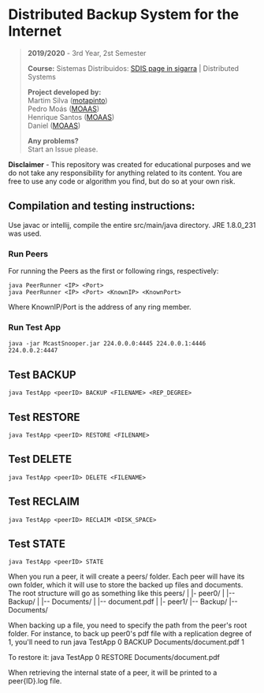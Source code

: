 # Distributed Backup System for the Internet

> **2019/2020** - 3rd Year, 2st Semester
>
> **Course:** Sistemas Distribuidos: [SDIS page in sigarra](https://sigarra.up.pt/feup/en/ucurr_geral.ficha_uc_view?pv_ocorrencia_id=436451) | Distributed Systems
>
> **Project developed by:**\
> Martim Silva ([motapinto](https://github.com/motapinto)) \
> Pedro Moás ([MOAAS](https://github.com/MOAAS)) \
> Henrique Santos ([MOAAS](https://github.com/MOAAS)) \
> Daniel ([MOAAS](https://github.com/MOAAS)) 
>
> **Any problems?**\
> Start an Issue please.

**Disclaimer** - This repository was created for educational purposes and we do not take any responsibility for anything related to its content. You are free to use any code or algorithm you find, but do so at your own risk.

## Compilation and testing instructions:
Use javac or intellij, compile the entire src/main/java directory.
JRE 1.8.0_231 was used.

### Run Peers
For running the Peers as the first or following rings, respectively:
```
java PeerRunner <IP> <Port>
java PeerRunner <IP> <Port> <KnownIP> <KnownPort>
```
Where KnownIP/Port is the address of any ring member.

### Run Test App
```
java -jar McastSnooper.jar 224.0.0.0:4445 224.0.0.1:4446 224.0.0.2:4447

```

## Test BACKUP
```
java TestApp <peerID> BACKUP <FILENAME> <REP_DEGREE>
```
## Test RESTORE
```
java TestApp <peerID> RESTORE <FILENAME>
```
## Test DELETE
```
java TestApp <peerID> DELETE <FILENAME>
```
## Test RECLAIM
```
java TestApp <peerID> RECLAIM <DISK_SPACE>
```
## Test STATE
```
java TestApp <peerID> STATE
```

When you run a peer, it will create a peers/ folder. 
Each peer will have its own folder, which it will use to store the backed up files and documents.
The root structure will go as something like this
peers/
|
|- peer0/
|  |-- Backup/
|  |-- Documents/
|      |-- document.pdf
|
|- peer1/
   |-- Backup/
   |-- Documents/

When backing up a file, you need to specify the path from the peer's root folder.
For instance, to back up peer0's pdf file with a replication degree of 1, you'll need to run
java TestApp 0 BACKUP Documents/document.pdf 1

To restore it:
java TestApp 0 RESTORE Documents/document.pdf

When retrieving the internal state of a peer, it will be printed to a peer{ID}.log file.
